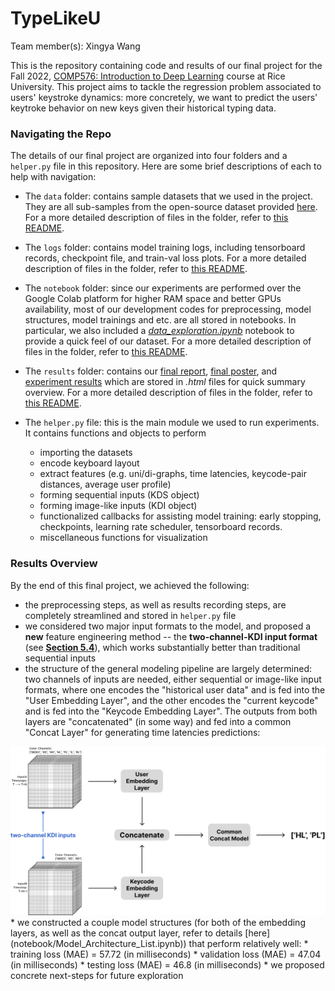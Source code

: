 # TypeLikeU

Team member(s): Xingya Wang

This is the repository containing code and results of our final project for the Fall 2022, [COMP576: Introduction to Deep Learning](http://elec576.rice.edu/) course at Rice University. This project aims to tackle the regression problem associated to users' keystroke dynamics: more concretely, we want to predict the users' keytroke behavior on new keys given their historical typing data.


### Navigating the Repo
The details of our final project are organized into four folders and a `helper.py` file in this repository. Here are some brief descriptions of each to help with navigation:

* The `data` folder: contains sample datasets that we used in the project. They are all sub-samples from the open-source dataset provided [here](https://userinterfaces.aalto.fi/136Mkeystrokes/). For a more detailed description of files in the folder, refer to [this README](data/README.md).

* The `logs` folder: contains model training logs, including tensorboard records, checkpoint file, and train-val loss plots. For a more detailed description of files in the folder, refer to [this README](logs/README.md).

* The `notebook` folder: since our experiments are performed over the Google Colab platform for higher RAM space and better GPUs availability, most of our development codes for preprocessing, model structures, model trainings and etc. are all stored in notebooks. In particular, we also included a [_data_exploration.ipynb_](notebook/data_exploration.ipynb) notebook to provide a quick feel of our dataset. For a more detailed description of files in the folder, refer to [this README](notebook/README.md).

* The `results` folder: contains our [final report](results/report.ipynb), [final poster](results/poster.png), and [experiment results](results/experiments_tracking_details) which are stored in _.html_ files for quick summary overview. For a more detailed description of files in the folder, refer to [this README](results/README.md).

* The `helper.py` file: this is the main module we used to run experiments. It contains functions and objects to perform 
    * importing the datasets
    * encode keyboard layout
    * extract features (e.g. uni/di-graphs, time latencies, keycode-pair distances, average user profile)
    * forming sequential inputs (KDS object)
    * forming image-like inputs (KDI object)
    * functionalized callbacks for assisting model training: early stopping, checkpoints, learning rate scheduler, tensorboard records.
    * miscellaneous functions for visualization

### Results Overview

By the end of this final project, we achieved the following:
* the preprocessing steps, as well as results recording steps, are completely streamlined and stored in `helper.py` file
* we considered two major input formats to the model, and proposed a __new__ feature engineering method -- the __two-channel-KDI input format__ (see [__Section 5.4__](#54)), which works substantially better than traditional sequential inputs
* the structure of the general modeling pipeline are largely determined: two channels of inputs are needed, either sequential or image-like input formats, where one encodes the "historical user data" and is fed into the "User Embedding Layer", and the other encodes the "current keycode" and is fed into the "Keycode Embedding Layer". The outputs from both layers are "concatenated" (in some way) and fed into a common "Concat Layer" for generating time latencies predictions:
<center>
    <img src="results/img/two-channel-KDI-inputs.png" alt="two-channel-KDI input format" width="650"/>
</center>
* we constructed a couple model structures (for both of the embedding layers, as well as the concat output layer, refer to details [here](notebook/Model_Architecture_List.ipynb)) that perform relatively well: 
    * training loss (MAE) = 57.72 (in milliseconds)
    * validation loss (MAE) = 47.04 (in milliseconds)
    * testing loss (MAE) = 46.8 (in milliseconds)
* we proposed concrete next-steps for future exploration
